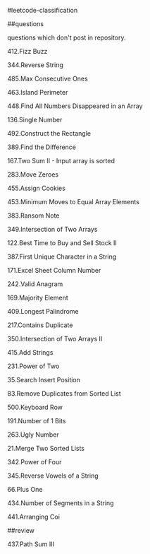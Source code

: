 #leetcode-classification

##questions

questions which don't post in repository.

412.Fizz Buzz

344.Reverse String

485.Max Consecutive Ones

463.Island Perimeter

448.Find All Numbers Disappeared in an Array

136.Single Number

492.Construct the Rectangle

389.Find the Difference

167.Two Sum II - Input array is sorted

283.Move Zeroes

455.Assign Cookies

453.Minimum Moves to Equal Array Elements

383.Ransom Note

349.Intersection of Two Arrays

122.Best Time to Buy and Sell Stock II

387.First Unique Character in a String

171.Excel Sheet Column Number

242.Valid Anagram

169.Majority Element

409.Longest Palindrome

217.Contains Duplicate

350.Intersection of Two Arrays II

415.Add Strings

231.Power of Two

35.Search Insert Position

83.Remove Duplicates from Sorted List

500.Keyboard Row

191.Number of 1 Bits

263.Ugly Number

21.Merge Two Sorted Lists

342.Power of Four

345.Reverse Vowels of a String

66.Plus One

434.Number of Segments in a String

441.Arranging Coi

##review

437.Path Sum III